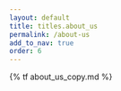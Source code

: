 ```yaml
---
layout: default
title: titles.about_us
permalink: /about-us
add_to_nav: true
order: 6
---
```


{% tf about_us_copy.md %}